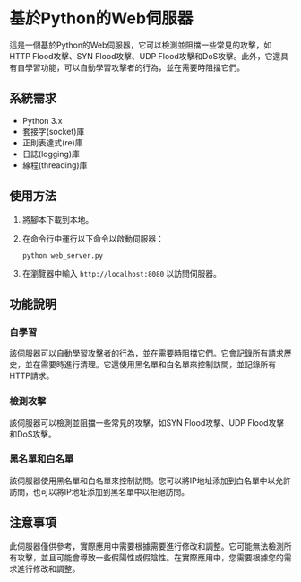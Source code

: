 # 基於Python的Web伺服器

這是一個基於Python的Web伺服器，它可以檢測並阻擋一些常見的攻擊，如HTTP Flood攻擊、SYN Flood攻擊、UDP Flood攻擊和DoS攻擊。此外，它還具有自學習功能，可以自動學習攻擊者的行為，並在需要時阻擋它們。

## 系統需求

* Python 3.x
* 套接字(socket)庫
* 正則表達式(re)庫
* 日誌(logging)庫
* 線程(threading)庫

## 使用方法

1. 將腳本下載到本地。

2. 在命令行中運行以下命令以啟動伺服器：

   ```
   python web_server.py
   ```

3. 在瀏覽器中輸入 `http://localhost:8080` 以訪問伺服器。

## 功能說明

### 自學習

該伺服器可以自動學習攻擊者的行為，並在需要時阻擋它們。它會記錄所有請求歷史，並在需要時進行清理。它還使用黑名單和白名單來控制訪問，並記錄所有HTTP請求。

### 檢測攻擊

該伺服器可以檢測並阻擋一些常見的攻擊，如SYN Flood攻擊、UDP Flood攻擊和DoS攻擊。

### 黑名單和白名單

該伺服器使用黑名單和白名單來控制訪問。您可以將IP地址添加到白名單中以允許訪問，也可以將IP地址添加到黑名單中以拒絕訪問。

## 注意事項

此伺服器僅供參考，實際應用中需要根據需要進行修改和調整。它可能無法檢測所有攻擊，並且可能會導致一些假陽性或假陰性。在實際應用中，您需要根據您的需求進行修改和調整。

